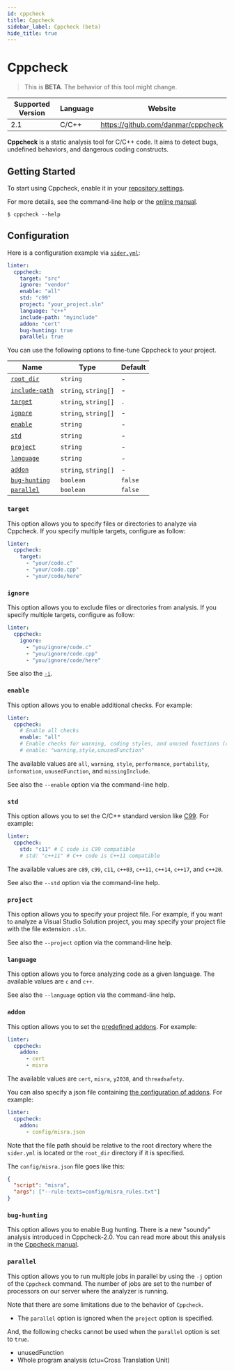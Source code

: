 ```yaml
---
id: cppcheck
title: Cppcheck
sidebar_label: Cppcheck (beta)
hide_title: true
---
```


# Cppcheck

> This is **BETA**. The behavior of this tool might change.

| Supported Version | Language | Website                            |
| ----------------- | -------- | ---------------------------------- |
| 2.1               | C/C++    | https://github.com/danmar/cppcheck |

**Cppcheck** is a static analysis tool for C/C++ code. It aims to detect bugs, undefined behaviors, and dangerous coding constructs.

## Getting Started

To start using Cppcheck, enable it in your [repository settings](../../getting-started/repository-settings.md).

For more details, see the command-line help or the [online manual](https://github.com/danmar/cppcheck/blob/main/man/manual.md).

```console
$ cppcheck --help
```

## Configuration

Here is a configuration example via [`sider.yml`](../../getting-started/custom-configuration.md):

```yaml
linter:
  cppcheck:
    target: "src"
    ignore: "vendor"
    enable: "all"
    std: "c99"
    project: "your_project.sln"
    language: "c++"
    include-path: "myinclude"
    addon: "cert"
    bug-hunting: true
    parallel: true
```

You can use the following options to fine-tune Cppcheck to your project.

| Name                                                                                          | Type                 | Default |
| --------------------------------------------------------------------------------------------- | -------------------- | ------- |
| [`root_dir`](../../getting-started/custom-configuration.md#linteranalyzer_idroot_dir)         | `string`             | -       |
| [`include-path`](../../getting-started/custom-configuration.md#linteranalyzer_idinclude-path) | `string`, `string[]` | -       |
| [`target`](#target)                                                                           | `string`, `string[]` | `.`     |
| [`ignore`](#ignore)                                                                           | `string`, `string[]` | -       |
| [`enable`](#enable)                                                                           | `string`             | -       |
| [`std`](#std)                                                                                 | `string`             | -       |
| [`project`](#project)                                                                         | `string`             | -       |
| [`language`](#language)                                                                       | `string`             | -       |
| [`addon`](#addon)                                                                             | `string`, `string[]` | -       |
| [`bug-hunting`](#bug-hunting)                                                                 | `boolean`            | `false` |
| [`parallel`](#parallel)                                                                       | `boolean`            | `false` |

### `target`

This option allows you to specify files or directories to analyze via Cppcheck. If you specify multiple targets, configure as follow:

```Yaml
linter:
  cppcheck:
    target:
      - "your/code.c"
      - "your/code.cpp"
      - "your/code/here"
```

### `ignore`

This option allows you to exclude files or directories from analysis.
If you specify multiple targets, configure as follow:

```yaml
linter:
  cppcheck:
    ignore:
      - "you/ignore/code.c"
      - "you/ignore/code.cpp"
      - "you/ignore/code/here"
```

See also the [`-i`](https://github.com/danmar/cppcheck/blob/main/man/manual.md#excluding-a-file-or-folder-from-checking).

### `enable`

This option allows you to enable additional checks. For example:

```yaml
linter:
  cppcheck:
    # Enable all checks
    enable: "all"
    # Enable checks for warning, coding styles, and unused functions (comma-separated)
    # enable: "warning,style,unusedFunction"
```

The available values are `all`, `warning`, `style`, `performance`, `portability`, `information`, `unusedFunction`, and `missingInclude`.

See also the `--enable` option via the command-line help.

### `std`

This option allows you to set the C/C++ standard version like [C99](https://en.wikipedia.org/wiki/C99). For example:

```yaml
linter:
  cppcheck:
    std: "c11" # C code is C99 compatible
    # std: "c++11" # C++ code is C++11 compatible
```

The available values are `c89`, `c99`, `c11`, `c++03`, `c++11`, `c++14`, `c++17`, and `c++20`.

See also the `--std` option via the command-line help.

### `project`

This option allows you to specify your project file.
For example, if you want to analyze a Visual Studio Solution project, you may specify your project file with the file extension `.sln`.

See also the `--project` option via the command-line help.

### `language`

This option allows you to force analyzing code as a given language. The available values are `c` and `c++`.

See also the `--language` option via the command-line help.

### `addon`

This option allows you to set the [predefined addons](https://github.com/danmar/cppcheck/tree/main/addons#readme). For example:

```yaml
linter:
  cppcheck:
    addon:
      - cert
      - misra
```

The available values are `cert`, `misra`, `y2038`, and `threadsafety`.

You can also specify a json file containing [the configuration of addons](https://github.com/danmar/cppcheck/blob/main/man/manual.md#running-addons). For example:

```yaml
linter:
  cppcheck:
    addon:
      - config/misra.json
```

Note that the file path should be relative to the root directory where the `sider.yml` is located or the `root_dir` directory if it is specified.

The `config/misra.json` file goes like this:

```json
{
  "script": "misra",
  "args": ["--rule-texts=config/misra_rules.txt"]
}
```

### `bug-hunting`

This option allows you to enable Bug hunting. There is a new "soundy" analysis introduced in Cppcheck-2.0. You can read more about this analysis in the [Cppcheck manual](https://github.com/danmar/cppcheck/blob/main/man/manual.md#bug-hunting).

### `parallel`

This option allows you to run multiple jobs in parallel by using the `-j` option of the `Cppcheck` command. The number of jobs are set to the number of processors on our server where the analyzer is running.

Note that there are some limitations due to the behavior of `Cppcheck`.

- The `parallel` option is ignored when the `project` option is specified.

And, the following checks cannot be used when the `parallel` option is set to `true`.

- unusedFunction
- Whole program analysis (ctu=Cross Translation Unit)
